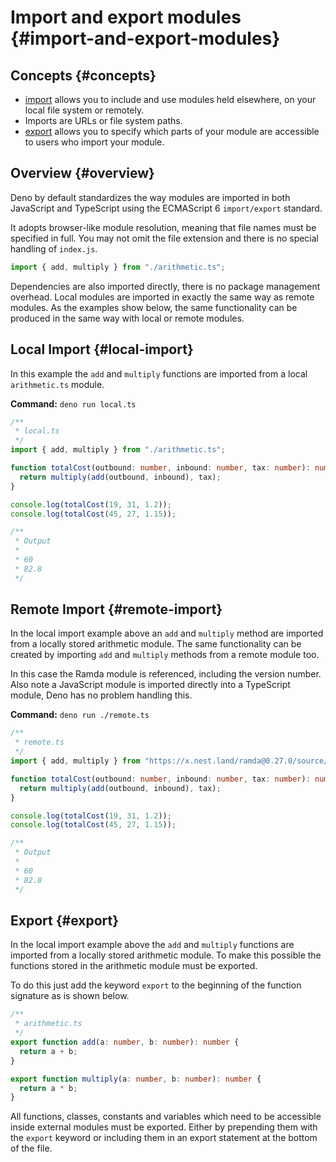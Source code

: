 # Import and export modules {#import-and-export-modules}

## Concepts {#concepts}

- [import](https://developer.mozilla.org/en-US/docs/Web/JavaScript/Reference/Statements/import) allows you to include
  and use modules held elsewhere, on your local file system or remotely.
- Imports are URLs or file system paths.
- [export](https://developer.mozilla.org/en-US/docs/Web/JavaScript/Reference/Statements/export) allows you to specify
  which parts of your module are accessible to users who import your module.

## Overview {#overview}

Deno by default standardizes the way modules are imported in both JavaScript and TypeScript using the ECMAScript 6
`import/export` standard.

It adopts browser-like module resolution, meaning that file names must be specified in full. You may not omit the file
extension and there is no special handling of `index.js`.

```js
import { add, multiply } from "./arithmetic.ts";
```

Dependencies are also imported directly, there is no package management overhead. Local modules are imported in exactly
the same way as remote modules. As the examples show below, the same functionality can be produced in the same way with
local or remote modules.

## Local Import {#local-import}

In this example the `add` and `multiply` functions are imported from a local `arithmetic.ts` module.

**Command:** `deno run local.ts`

```ts
/**
 * local.ts
 */
import { add, multiply } from "./arithmetic.ts";

function totalCost(outbound: number, inbound: number, tax: number): number {
  return multiply(add(outbound, inbound), tax);
}

console.log(totalCost(19, 31, 1.2));
console.log(totalCost(45, 27, 1.15));

/**
 * Output
 *
 * 60
 * 82.8
 */
```

## Remote Import {#remote-import}

In the local import example above an `add` and `multiply` method are imported from a locally stored arithmetic module.
The same functionality can be created by importing `add` and `multiply` methods from a remote module too.

In this case the Ramda module is referenced, including the version number. Also note a JavaScript module is imported
directly into a TypeScript module, Deno has no problem handling this.

**Command:** `deno run ./remote.ts`

```ts
/**
 * remote.ts
 */
import { add, multiply } from "https://x.nest.land/ramda@0.27.0/source/index.js";

function totalCost(outbound: number, inbound: number, tax: number): number {
  return multiply(add(outbound, inbound), tax);
}

console.log(totalCost(19, 31, 1.2));
console.log(totalCost(45, 27, 1.15));

/**
 * Output
 *
 * 60
 * 82.8
 */
```

## Export {#export}

In the local import example above the `add` and `multiply` functions are imported from a locally stored arithmetic
module. To make this possible the functions stored in the arithmetic module must be exported.

To do this just add the keyword `export` to the beginning of the function signature as is shown below.

```ts
/**
 * arithmetic.ts
 */
export function add(a: number, b: number): number {
  return a + b;
}

export function multiply(a: number, b: number): number {
  return a * b;
}
```

All functions, classes, constants and variables which need to be accessible inside external modules must be exported.
Either by prepending them with the `export` keyword or including them in an export statement at the bottom of the file.
